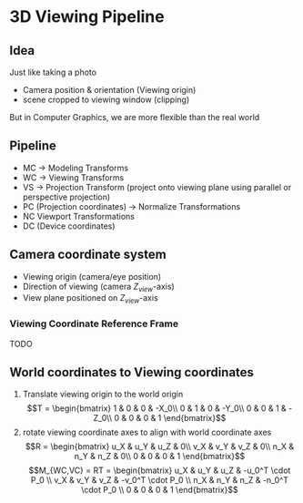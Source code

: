 # 3D Viewing Pipeline
## Idea
Just like taking a photo
- Camera position & orientation (Viewing origin)
- scene cropped to viewing window (clipping) <br>

But in Computer Graphics, we are more flexible than the real world

## Pipeline
- MC -> Modeling Transforms
- WC -> Viewing Transforms
- VS -> Projection Transform (project onto viewing plane using parallel or perspective projection)
- PC (Projection coordinates) -> Normalize Transformations
- NC Viewport Transformations
- DC (Device coordinates)
## Camera coordinate system
- Viewing origin (camera/eye position)
- Direction of viewing (camera $Z_{view}$-axis)
- View plane positioned on $Z_{view}$-axis
### Viewing Coordinate Reference Frame
TODO
## World coordinates to Viewing coordinates
1. Translate viewing origin to the world origin
$$T = \begin{bmatrix}
1 & 0 & 0 & -X_0\\
0 & 1 & 0 & -Y_0\\
0 & 0 & 1 & -Z_0\\
0 & 0 & 0 & 1
\end{bmatrix}$$
2. rotate viewing coordinate axes to align with world coordinate axes
$$R = \begin{bmatrix}
u_X & u_Y & u_Z & 0\\
v_X & v_Y & v_Z & 0\\
n_X & n_Y & n_Z & 0\\
0 & 0 & 0 & 1
\end{bmatrix}$$
$$M_{WC,VC} = RT = \begin{bmatrix}
u_X & u_Y & u_Z & -u_0^T \cdot P_0 \\
v_X & v_Y & v_Z & -v_0^T \cdot P_0 \\
n_X & n_Y & n_Z & -n_0^T \cdot P_0 \\
0 & 0 & 0 & 1
\end{bmatrix}$$


